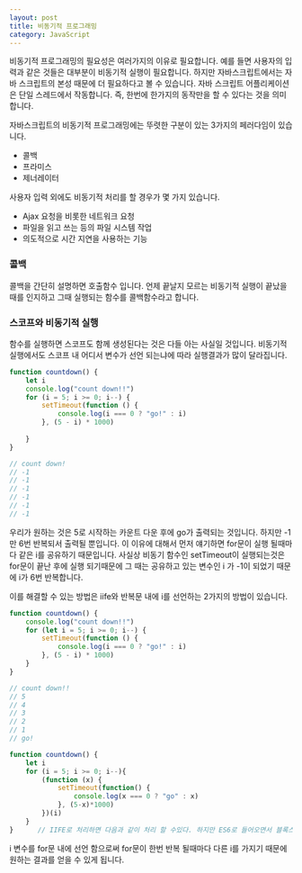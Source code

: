 ```yaml
---
layout: post
title: 비동기적 프로그래밍
category: JavaScript
---
```

비동기적 프로그래밍의 필요성은 여러가지의 이유로 필요합니다. 예를 들면 사용자의 입력과 같은 것들은 대부분이 비동기적 실행이 필요합니다. 하지만 자바스크립트에서는 자바 스크립트의 본성 때문에 더 필요하다고 볼 수 있습니다. 자바 스크립트 어플리케이션은 단일 스레드에서 작동합니다. 즉, 한번에 한가지의 동작만을 할 수 있다는 것을 의미합니다.

자바스크립트의 비동기적 프로그래밍에는 뚜렷한 구분이 있는 3가지의 페러다임이 있습니다.

- 콜백
- 프라미스
- 제너레이터

사용자 입력 외에도 비동기적 처리를 할 경우가 몇 가지 있습니다.

- Ajax 요청을 비롯한 네트워크 요청
- 파일을 읽고 쓰는 등의 파일 시스템 작업
- 의도적으로 시간 지연을 사용하는 기능

### 콜백

콜백을 간단히 설명하면 호출함수 입니다. 언제 끝날지 모르는 비동기적 실행이 끝났을때를 인지하고 그때 실행되는 함수를 콜백함수라고 합니다.

### 스코프와 비동기적 실행

함수를 실행하면 스코프도 함께 생성된다는 것은 다들 아는 사실일 것입니다. 비동기적 실행에서도 스코프 내 어디서 변수가 선언 되는냐에 따라 실행결과가 많이 달라집니다.

```javascript
function countdown() {
    let i
    console.log("count down!!")
    for (i = 5; i >= 0; i--) {
        setTimeout(function () {
            console.log(i === 0 ? "go!" : i)
        }, (5 - i) * 1000)
        
    }
}

// count down!
// -1 
// -1 
// -1
// -1
// -1
// -1
```

우리가 원하는 것은 5로 시작하는 카운트 다운 후에 go가 출력되는 것입니다. 하지만 -1 만 6번 반복되서 출력될 뿐입니다. 이 이유에 대해서 먼저 얘기하면 for문이 실행 될때마다 같은 i를 공유하기 때문입니다. 사실상 비동기 함수인 setTimeout이 실행되는것은 for문이 끝난 후에 실행 되기때문에 그 때는 공유하고 있는 변수인 i 가 -1이 되었기 때문에 i가 6번 반복합니다.

이를 해결할 수 있는 방법은 iife와 반복문 내에 i를 선언하는 2가지의 방법이 있습니다.

```javascript
function countdown() {
    console.log("count down!!")
    for (let i = 5; i >= 0; i--) {
        setTimeout(function () {
            console.log(i === 0 ? "go!" : i)
        }, (5 - i) * 1000)     
    }
}

// count down!!
// 5
// 4
// 3
// 2
// 1
// go!

function countdown() {
    let i
    for (i = 5; i >= 0; i--){
        (function (x) {
            setTimeout(function() {
                console.log(x === 0 ? "go" : x)
            }, (5-x)*1000)
        })(i)
    }
}      // IIFE로 처리하면 다음과 같이 처리 할 수있다. 하지만 ES6로 들어오면서 블록스코프가 생겼기때문에 IIFE의 활용도가 조금 떨어지긴합니다.
```

i 변수를 for문 내에 선언 함으로써 for문이 한번 반복 될때마다 다른 i를 가지기 때문에 원하는 결과를 얻을 수 있게 됩니다.












